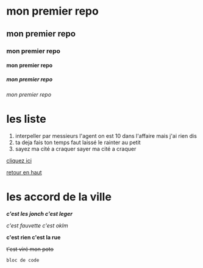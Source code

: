 <a name="top"><a/>

# mon premier repo

## mon premier repo

### mon premier repo

#### mon premier repo

##### mon premier repo

###### mon premier repo

# les liste

1. interpeller par messieurs l'agent on est 10 dans l'affaire mais j'ai rien dis
1. ta deja fais ton temps faut laissé le rainter au petit
1. sayez ma cité a craquer sayer ma cité a craquer

[cliquez ici](http://google.fr)

<a name="ancre"></a>

[retour en haut](#top)

# les accord de la ville

**_c'est les jonch c'est leger_**

_c'est fauvette c'est oklm_

**c'est rien c'est la rue**

~~t'est viré mon poto~~

`bloc de code`
